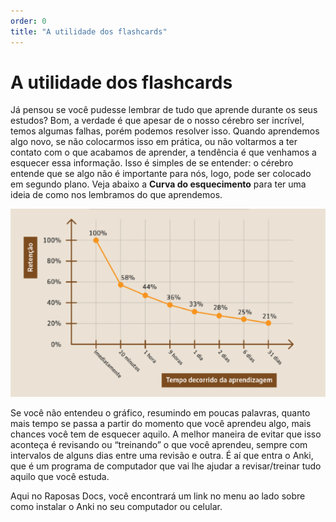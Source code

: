 ```yaml
---
order: 0
title: "A utilidade dos flashcards"
---
```


# A utilidade dos flashcards

Já pensou se você pudesse lembrar de tudo que aprende durante os seus estudos? Bom, a verdade é que apesar de o nosso cérebro ser incrível, temos algumas falhas, porém podemos resolver isso. Quando aprendemos algo novo, se não colocarmos isso em prática, ou não voltarmos a ter contato com o que acabamos de aprender, a tendência é que venhamos a esquecer essa informação. Isso é simples de se entender: o cérebro entende que se algo não é importante para nós, logo, pode ser colocado em segundo plano. Veja abaixo a **Curva do esquecimento** para ter uma ideia de como nos lembramos do que aprendemos.

![Curva do esquecimento](curva.png)

Se você não entendeu o gráfico, resumindo em poucas palavras, quanto mais tempo se passa a partir do momento que você aprendeu algo, mais chances você tem de esquecer aquilo. A melhor maneira de evitar que isso aconteça é revisando ou “treinando” o que você aprendeu, sempre com intervalos de alguns dias entre uma revisão e outra. É aí que entra o Anki, que é um programa de computador que vai lhe ajudar a revisar/treinar tudo aquilo que você estuda. 

Aqui no Raposas Docs, você encontrará um link no menu ao lado sobre como instalar o Anki no seu computador ou celular.